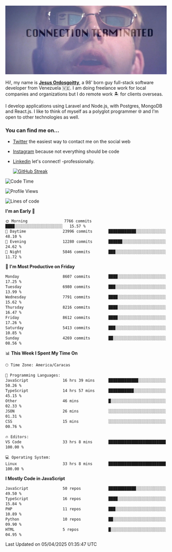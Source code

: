 ![hackers movie reference](./disconnected.jpg)

Hi!, my name is [**Jesus Ordosgoitty**](https://jodaz.dev), a 98' born guy full-stack software developer from Venezuela 🇻🇪. I am doing freelance work for local companies and organizations but I do remote work 🏝️ for clients overseas. 

I develop applications using Laravel and Node.js, with Postgres, MongoDB and React.js. I like to think of myself as a polyglot programmer 🌐 and I'm open to other technologies as well.

### You can find me on...

- [Twitter](https://twitter.com/jodaz_) the easiest way to contact me on the social web
- [Instagram](https://instagram.com/jodaz_) because not everything should be code
- [Linkedin](https://linkedin.com/in/jodaz) let's connect! -professionally.


    [![GitHub Streak](https://streak-stats.demolab.com?user=jodaz&theme=tokyonight)](https://git.io/streak-stats)

<!--START_SECTION:waka-->
![Code Time](http://img.shields.io/badge/Code%20Time-7%2C301%20hrs%2053%20mins-blue)

![Profile Views](http://img.shields.io/badge/Profile%20Views-0-blue)

![Lines of code](https://img.shields.io/badge/From%20Hello%20World%20I%27ve%20Written-83.4%20million%20lines%20of%20code-blue)

**I'm an Early 🐤** 

```text
🌞 Morning                7766 commits        ████░░░░░░░░░░░░░░░░░░░░░   15.57 % 
🌆 Daytime                23996 commits       ████████████░░░░░░░░░░░░░   48.10 % 
🌃 Evening                12280 commits       ██████░░░░░░░░░░░░░░░░░░░   24.62 % 
🌙 Night                  5846 commits        ███░░░░░░░░░░░░░░░░░░░░░░   11.72 % 
```
📅 **I'm Most Productive on Friday** 

```text
Monday                   8607 commits        ████░░░░░░░░░░░░░░░░░░░░░   17.25 % 
Tuesday                  6980 commits        ███░░░░░░░░░░░░░░░░░░░░░░   13.99 % 
Wednesday                7791 commits        ████░░░░░░░░░░░░░░░░░░░░░   15.62 % 
Thursday                 8216 commits        ████░░░░░░░░░░░░░░░░░░░░░   16.47 % 
Friday                   8612 commits        ████░░░░░░░░░░░░░░░░░░░░░   17.26 % 
Saturday                 5413 commits        ███░░░░░░░░░░░░░░░░░░░░░░   10.85 % 
Sunday                   4269 commits        ██░░░░░░░░░░░░░░░░░░░░░░░   08.56 % 
```


📊 **This Week I Spent My Time On** 

```text
🕑︎ Time Zone: America/Caracas

💬 Programming Languages: 
JavaScript               16 hrs 39 mins      █████████████░░░░░░░░░░░░   50.26 % 
TypeScript               14 hrs 57 mins      ███████████░░░░░░░░░░░░░░   45.15 % 
Other                    46 mins             █░░░░░░░░░░░░░░░░░░░░░░░░   02.33 % 
JSON                     26 mins             ░░░░░░░░░░░░░░░░░░░░░░░░░   01.31 % 
CSS                      15 mins             ░░░░░░░░░░░░░░░░░░░░░░░░░   00.76 % 

🔥 Editors: 
VS Code                  33 hrs 8 mins       █████████████████████████   100.00 % 

💻 Operating System: 
Linux                    33 hrs 8 mins       █████████████████████████   100.00 % 
```

**I Mostly Code in JavaScript** 

```text
JavaScript               50 repos            ████████████░░░░░░░░░░░░░   49.50 % 
TypeScript               16 repos            ████░░░░░░░░░░░░░░░░░░░░░   15.84 % 
PHP                      11 repos            ███░░░░░░░░░░░░░░░░░░░░░░   10.89 % 
Python                   10 repos            ██░░░░░░░░░░░░░░░░░░░░░░░   09.90 % 
HTML                     5 repos             █░░░░░░░░░░░░░░░░░░░░░░░░   04.95 % 
```




 Last Updated on 05/04/2025 01:35:47 UTC
<!--END_SECTION:waka-->
